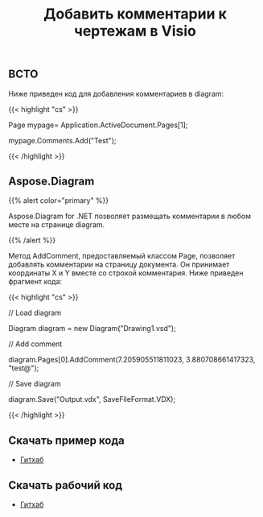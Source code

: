 ﻿---
title: Добавить комментарии к чертежам в Visio
type: docs
weight: 40
url: /ru/net/add-comments-to-drawings-in-visio/
---
## **ВСТО**
Ниже приведен код для добавления комментариев в diagram:

{{< highlight "cs" >}}

  Page mypage= Application.ActiveDocument.Pages[1];

 mypage.Comments.Add("Test");

{{< /highlight >}}
## **Aspose.Diagram**
{{% alert color="primary" %}} 

Aspose.Diagram for .NET позволяет размещать комментарии в любом месте на странице diagram.

{{% /alert %}} 

Метод AddComment, предоставляемый классом Page, позволяет добавлять комментарии на страницу документа. Он принимает координаты X и Y вместе со строкой комментария. Ниже приведен фрагмент кода:

{{< highlight "cs" >}}

  // Load diagram

 Diagram diagram = new Diagram("Drawing1.vsd");

 // Add comment

 diagram.Pages[0].AddComment(7.205905511811023, 3.880708661417323, "test@");

 // Save diagram

 diagram.Save("Output.vdx", SaveFileFormat.VDX);

{{< /highlight >}}
## **Скачать пример кода**
- [Гитхаб](https://github.com/aspose-diagram/Aspose.Diagram-for-.NET/releases/tag/AsposeDiagramVsVSTOv1.1)
## **Скачать рабочий код**
- [Гитхаб](https://github.com/aspose-diagram/Aspose.Diagram-for-.NET/tree/master/Plugins/Aspose.Diagram%20Vs%20VSTO%20Visio/Code%20Comparison%20of%20Common%20Features/Add%20Comment)
